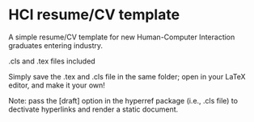 <h1>HCI resume/CV template</h1>

A simple resume/CV template for new Human-Computer Interaction graduates entering industry.

.cls and .tex files included

Simply save the .tex and .cls file in the same folder; open in your LaTeX editor, and make it your own!

Note: pass the [draft] option in the hyperref package (i.e., .cls file) to dectivate hyperlinks and render a static document.
